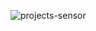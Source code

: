 ![projects-sensor](https://github.com/user-attachments/assets/a805ca57-2116-40f5-98df-4cbd34ce122e)
